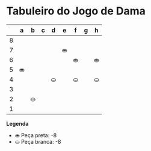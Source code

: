 # Tabuleiro do Jogo de Dama

|   | a | b | c | d | e | f | g | h |
|---|---|---|---|---|---|---|---|---|
| 8 |   |   |   |   |   |   |   |  |
| 7 |   |   |   |   | ⛂ |   |   |   |
| 6 |   |   |    |   |   | ⛂ |   | ⛂ |
| 5 | ⛂ |   |   |   |   |   |   |   |
| 4 |   |   |   | ⛀ |   | ⛀ |   | ⛀ |
| 3 |   |   |   |   |   |   |   |   |
| 2 |   | ⛀ |   |   |   |   |   |   |
| 1 |   |   |   |   |   |   |   |   |

**Legenda**

- ⛂ Peça preta:  -8
- ⛀ Peça branca: -8